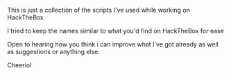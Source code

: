 This is just a collection of the scripts I've used while working on HackTheBox.

I tried to keep the names similar to what you'd find on HackTheBox for ease

Open to hearing how you think i can improve what I've got already as well as suggestions or anything else.

Cheerio!
